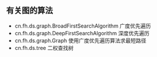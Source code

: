 ## 有关图的算法
* cn.fh.ds.graph.BroadFirstSearchAlgorithm
广度优先遍历
* cn.fh.ds.graph.DeepFirstSearchAlgorithm
深度优先遍历
* cn.fh.ds.graph.Graph
使用广度优先遍历算法求最短路径
* cn.fh.ds.tree
二权查找树

